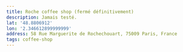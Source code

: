 ```yaml
---
title: Roche coffee shop (fermé définitivement)
description: Jamais testé.
lat: '48.8806912'
lon: '2.346612899999999'
address: 58 Rue Marguerite de Rochechouart, 75009 Paris, France
tags: coffee-shop
---
```


